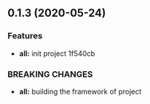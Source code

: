 ## 0.1.3 (2020-05-24)


### Features

* **all:** init project 1f540cb


### BREAKING CHANGES

* **all:** building the framework of project



